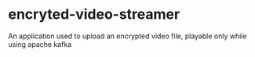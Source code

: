 # encryted-video-streamer
An application used to upload an encrypted video file, playable only while using apache kafka
